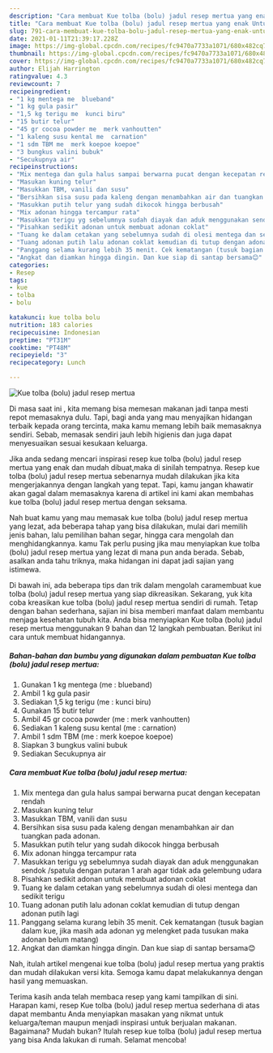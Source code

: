 ```yaml
---
description: "Cara membuat Kue tolba (bolu) jadul resep mertua yang enak Untuk Jualan"
title: "Cara membuat Kue tolba (bolu) jadul resep mertua yang enak Untuk Jualan"
slug: 791-cara-membuat-kue-tolba-bolu-jadul-resep-mertua-yang-enak-untuk-jualan
date: 2021-01-11T21:39:17.228Z
image: https://img-global.cpcdn.com/recipes/fc9470a7733a1071/680x482cq70/kue-tolba-bolu-jadul-resep-mertua-foto-resep-utama.jpg
thumbnail: https://img-global.cpcdn.com/recipes/fc9470a7733a1071/680x482cq70/kue-tolba-bolu-jadul-resep-mertua-foto-resep-utama.jpg
cover: https://img-global.cpcdn.com/recipes/fc9470a7733a1071/680x482cq70/kue-tolba-bolu-jadul-resep-mertua-foto-resep-utama.jpg
author: Elijah Harrington
ratingvalue: 4.3
reviewcount: 7
recipeingredient:
- "1 kg mentega me  blueband"
- "1 kg gula pasir"
- "1,5 kg terigu me  kunci biru"
- "15 butir telur"
- "45 gr cocoa powder me  merk vanhoutten"
- "1 kaleng susu kental me  carnation"
- "1 sdm TBM me  merk koepoe koepoe"
- "3 bungkus valini bubuk"
- "Secukupnya air"
recipeinstructions:
- "Mix mentega dan gula halus sampai berwarna pucat dengan kecepatan rendah"
- "Masukan kuning telur"
- "Masukkan TBM, vanili dan susu"
- "Bersihkan sisa susu pada kaleng dengan menambahkan air dan tuangkan pada adonan."
- "Masukkan putih telur yang sudah dikocok hingga berbusah"
- "Mix adonan hingga tercampur rata"
- "Masukkan terigu yg sebelumnya sudah diayak dan aduk menggunakan sendok /spatula dengan putaran 1 arah agar tidak ada gelembung udara"
- "Pisahkan sedikit adonan untuk membuat adonan coklat"
- "Tuang ke dalam cetakan yang sebelumnya sudah di olesi mentega dan sedikit terigu"
- "Tuang adonan putih lalu adonan coklat kemudian di tutup dengan adonan putih lagi"
- "Panggang selama kurang lebih 35 menit. Cek kematangan (tusuk bagian dalam kue, jika masih ada adonan yg melengket pada tusukan maka adonan belum matang)"
- "Angkat dan diamkan hingga dingin. Dan kue siap di santap bersama😊"
categories:
- Resep
tags:
- kue
- tolba
- bolu

katakunci: kue tolba bolu 
nutrition: 183 calories
recipecuisine: Indonesian
preptime: "PT31M"
cooktime: "PT48M"
recipeyield: "3"
recipecategory: Lunch

---
```



![Kue tolba (bolu) jadul resep mertua](https://img-global.cpcdn.com/recipes/fc9470a7733a1071/680x482cq70/kue-tolba-bolu-jadul-resep-mertua-foto-resep-utama.jpg)

Di masa  saat ini , kita memang bisa memesan makanan jadi tanpa mesti repot memasaknya dulu. Tapi, bagi anda yang mau menyajikan hidangan terbaik kepada orang tercinta, maka kamu memang lebih baik memasaknya sendiri. Sebab, memasak sendiri jauh lebih higienis dan juga dapat menyesuaikan sesuai kesukaan keluarga.

Jika anda sedang mencari inspirasi resep kue tolba (bolu) jadul resep mertua yang enak dan mudah dibuat,maka di sinilah tempatnya. Resep kue tolba (bolu) jadul resep mertua  sebenarnya mudah dilakukan jika kita mengerjakannya dengan langkah yang tepat. Tapi, kamu jangan khawatir akan gagal dalam memasaknya 
karena di artikel ini kami akan membahas kue tolba (bolu) jadul resep mertua dengan seksama.  



Nah buat kamu yang mau memasak kue tolba (bolu) jadul resep mertua yang lezat, ada beberapa tahap yang bisa dilakukan, mulai dari memilih jenis bahan, lalu pemilihan bahan segar, hingga cara mengolah dan menghidangkannya. kamu Tak perlu pusing jika mau menyiapkan kue tolba (bolu) jadul resep mertua yang lezat di mana pun anda berada. Sebab, asalkan anda  tahu triknya, maka hidangan ini dapat jadi sajian yang istimewa.

Di bawah ini, ada beberapa tips dan trik dalam mengolah caramembuat kue tolba (bolu) jadul resep mertua yang siap dikreasikan. Sekarang, yuk kita coba kreasikan kue tolba (bolu) jadul resep mertua sendiri di rumah. Tetap dengan bahan sederhana, sajian ini bisa memberi manfaat dalam membantu menjaga kesehatan tubuh kita. Anda bisa menyiapkan Kue tolba (bolu) jadul resep mertua menggunakan 9 bahan dan 12 langkah pembuatan. Berikut ini cara untuk membuat hidangannya.

<!--inarticleads1-->

##### Bahan-bahan dan bumbu yang digunakan dalam pembuatan Kue tolba (bolu) jadul resep mertua:

1. Gunakan 1 kg mentega (me : blueband)
1. Ambil 1 kg gula pasir
1. Sediakan 1,5 kg terigu (me : kunci biru)
1. Gunakan 15 butir telur
1. Ambil 45 gr cocoa powder (me : merk vanhoutten)
1. Sediakan 1 kaleng susu kental (me : carnation)
1. Ambil 1 sdm TBM (me : merk koepoe koepoe)
1. Siapkan 3 bungkus valini bubuk
1. Sediakan Secukupnya air




<!--inarticleads2-->

##### Cara membuat Kue tolba (bolu) jadul resep mertua:

1. Mix mentega dan gula halus sampai berwarna pucat dengan kecepatan rendah
1. Masukan kuning telur
1. Masukkan TBM, vanili dan susu
1. Bersihkan sisa susu pada kaleng dengan menambahkan air dan tuangkan pada adonan.
1. Masukkan putih telur yang sudah dikocok hingga berbusah
1. Mix adonan hingga tercampur rata
1. Masukkan terigu yg sebelumnya sudah diayak dan aduk menggunakan sendok /spatula dengan putaran 1 arah agar tidak ada gelembung udara
1. Pisahkan sedikit adonan untuk membuat adonan coklat
1. Tuang ke dalam cetakan yang sebelumnya sudah di olesi mentega dan sedikit terigu
1. Tuang adonan putih lalu adonan coklat kemudian di tutup dengan adonan putih lagi
1. Panggang selama kurang lebih 35 menit. Cek kematangan (tusuk bagian dalam kue, jika masih ada adonan yg melengket pada tusukan maka adonan belum matang)
1. Angkat dan diamkan hingga dingin. Dan kue siap di santap bersama😊




Nah, itulah artikel mengenai  kue tolba (bolu) jadul resep mertua  yang praktis dan mudah dilakukan versi kita. Semoga kamu dapat melakukannya dengan hasil yang memuaskan. 

Terima kasih anda telah membaca resep yang kami tampilkan di sini. Harapan kami, resep  Kue tolba (bolu) jadul resep mertua sederhana di atas dapat membantu Anda menyiapkan masakan yang nikmat untuk keluarga/teman maupun menjadi inspirasi untuk berjualan makanan. Bagaimana? Mudah bukan? Itulah resep kue tolba (bolu) jadul resep mertua yang bisa Anda lakukan di rumah. Selamat mencoba!

